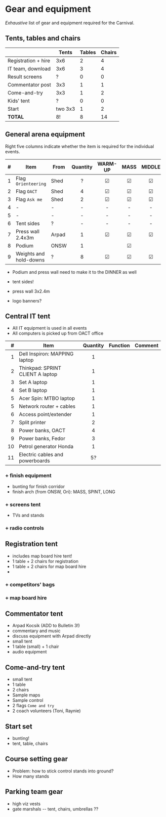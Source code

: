 # Gear and equipment

_Exhaustive_ list of gear and equipment required for the Carnival.

## Tents, tables and chairs

| | Tents | Tables | Chairs | 
|-|-|-|-|
| Registration + hire | 3x6 | 2 | 4 |
| IT team, download | 3x6 | 3 | 4 |
| Result screens | ? | 0 | 0 |
| Commentator post | 3x3 | 1 | 1 |
| Come-and-try | 3x3 | 1 | 2 |
| Kids' tent | ? | 0 | 0 |
| Start | two 3x3 | 1 | 2 |
| **TOTAL** | 8! | 8 | 14 |

## General arena equipment

Right five columns indicate whether the item is required for the individual events.

| # | Item | From | Quantity | WARM-UP | MASS | MIDDLE | SPRINT | LONG |
|-:|-|-|:-:|:-:|:-:|:-:|:-:|:-:|
| 1 | Flag `Orienteering` | Shed | ? | ☑ | ☑ | ☑ | ☑ |☑ |
| 2 | Flag `OACT` | Shed | 4 | ☑ | ☑ | ☑ | ☑ | ☑ |
| 3 | Flag `Ask me` | Shed | 2 | ☑ | ☑ | ☑ | ☑ | ☑ |
| 4 |-|-|-|-|-|-|-|-|
| 5 |-|-|-|-|-|-|-|-|
| 6 | Tent sides | ?|-|-|-|-|-|-|
| 7 | Press wall 2.4x3m | Arpad | 1 | ☑ | ☑ | ☑ | ☑ | ☑ |
| 8 | Podium | ONSW | 1 | | ☑ | | | ☑ |
| 9 | Weights and hold-downs | ? | 8 | ☑ | ☑ | ☑ | ☑ | ☑ |

- Podium and press wall need to make it to the DINNER as well

- tent sides!
- press wall 3x2.4m
- logo banners?

## Central IT tent

- All IT equipment is used in all events
- All computers is picked up from OACT office

| # | Item | Quantity | Function | Comment |
|-:|-|:-:|-|-|
| 1 | Dell Inspiron: MAPPING laptop | 1 | |
| 2 | Thinkpad: SPRINT CLIENT A laptop | 1 | |
| 3 | Set A laptop | 1 | |
| 4 | Set B laptop | 1 | |
| 5 | Acer Spin: MTBO laptop | 1 | |
| 5 | Network router + cables | 1 | |
| 6 | Access point/extender | 1 | |
| 7 | Split printer | 2 | |
| 8 | Power banks, OACT | 4 | |
| 9 | Power banks, Fedor | 3 | | |
| 10 | Petrol generator Honda | 1 | | |
| 11 | Electric cables and powerboards | 5? | | |

### + finish equipment

- bunting for finish corridor
- finish arch (from ONSW, Ori): MASS, SPINT, LONG

### + screens tent

- TVs and stands

### + radio controls



## Registration tent

- includes map board hire tent!
- 1 table + 2 chairs for registration
- 1 table + 2 chairs for map board hire
- 

### + competitors' bags

### + map board hire



## Commentator tent

- Arpad Kocsik (ADD to Bulletin 3!)
- commentary and music
- discuss equipment with Arpad directly
- small tent
- 1 table (small) + 1 chair
- audio equipment

## Come-and-try tent

- small tent
- 1 table
- 2 chairs
- Sample maps
- Sample control
- 2 flags `Come and try`
- 2 coach volunteers (Toni, Raynie)

## Start set

- bunting!
- tent, table, chairs


## Course setting gear

- Problem: how to stick control stands into ground?
- How many stands 



## Parking team gear

- high viz vests
- gate marshals -- tent, chairs, umbrellas ??





